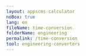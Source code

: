 ```yaml
---
layout: appscms-calculator
noBox: true
lang: en
fileName: time-conversion
folderName: engineering
permalink: /time-conversion
tool: engineering-converters
---
```

